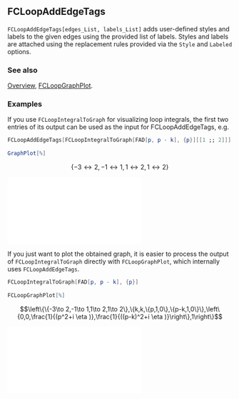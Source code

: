 ## FCLoopAddEdgeTags

`FCLoopAddEdgeTags[edges_List, labels_List]` adds user-defined styles and labels to the given edges using the provided list of labels. Styles and labels are attached using the replacement rules provided via the `Style` and `Labeled` options.

### See also

[Overview](Extra/FeynCalc.md), [FCLoopGraphPlot](FCLoopGraphPlot.md).

### Examples

If you use `FCLoopIntegralToGraph` for visualizing loop integrals, the first two entries of its output can be used as the input for FCLoopAddEdgeTags, e.g.  

```mathematica
FCLoopAddEdgeTags[FCLoopIntegralToGraph[FAD[p, p - k], {p}][[1 ;; 2]]] 
 
GraphPlot[%]
```

$$\{-3\leftrightarrow 2,-1\leftrightarrow 1,1\leftrightarrow 2,1\leftrightarrow 2\}$$

![0z92umyme84rx](img/0z92umyme84rx.pdf)

If you just want to plot the obtained graph, it is easier to process the output of `FCLoopIntegralToGraph` directly with `FCLoopGraphPlot`, which internally uses `FCLoopAddEdgeTags`.

```mathematica
FCLoopIntegralToGraph[FAD[p, p - k], {p}] 
 
FCLoopGraphPlot[%]
```

$$\left\{\{-3\to 2,-1\to 1,1\to 2,1\to 2\},\{k,k,\{p,1,0\},\{p-k,1,0\}\},\left\{0,0,\frac{1}{(p^2+i \eta )},\frac{1}{((p-k)^2+i \eta )}\right\},1\right\}$$

![18zlvfvc5dy6q](img/18zlvfvc5dy6q.pdf)